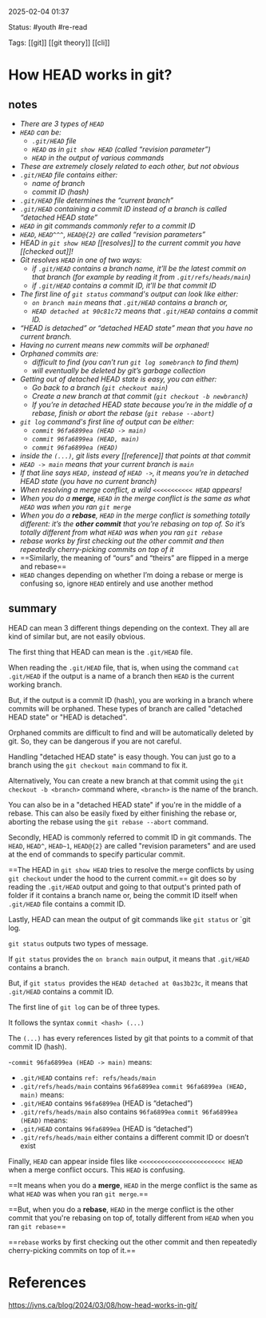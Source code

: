 2025-02-04 01:37

Status: #youth #re-read

Tags: [[git]] [[git theory]] [[cli]]

# How HEAD works in git?
## notes
- *There are 3 types of `HEAD`*
- *`HEAD` can be:*
	- *`.git/HEAD` file*
	- *`HEAD` as in `git show HEAD` (called “revision parameter”)*
	- *`HEAD` in the output of various commands*
- *These are extremely closely related to each other, but not obvious*
- *`.git/HEAD` file contains either:*
	- *name of branch*
	- *commit ID (hash)*
- *`.git/HEAD` file determines the “current branch”* 
- *`.git/HEAD` containing a commit ID instead of a branch is called “detached HEAD state”*
- *`HEAD` in git commands commonly refer to a commit ID*
- *`HEAD`, `HEAD^^^`, `HEAD@{2}` are called “revision parameters”*
- *HEAD in `git show HEAD` [[resolves]] to the current commit you have [[checked out]]!*
- *Git resolves `HEAD` in one of two ways:*
	- *if `.git/HEAD` contains a branch name, it’ll be the latest commit on that branch (for example by reading it from `.git/refs/heads/main`)*
	- *if `.git/HEAD` contains a commit ID, it’ll be that commit ID*
- *The first line of `git status` command's output can look like either:*
	- *`on branch main` means that `.git/HEAD` contains a branch or,*
	- *`HEAD detached at 90c81c72` means that `.git/HEAD` contains a commit ID.*
- *“HEAD is detached” or “detached HEAD state” mean that you have no current branch.*
- *Having no current means new commits will be orphaned!*
- *Orphaned commits are:*
	- *difficult to find (you can’t run `git log somebranch` to find them)*
	- *will eventually be deleted by git’s garbage collection*
- *Getting out of detached HEAD state is easy, you can either:*
	- *Go back to a branch (`git checkout main`)*
	- *Create a new branch at that commit (`git checkout -b newbranch`)*
	- *If you’re in detached HEAD state because you’re in the middle of a rebase, finish or abort the rebase (`git rebase --abort`)*
- *`git log` command's first line of output can be either:*
	- *`commit 96fa6899ea (HEAD -> main)`*
	- *`commit 96fa6899ea (HEAD, main)`*
	- *`commit 96fa6899ea (HEAD)`*
- *inside the `(...)`, git lists every [[reference]] that points at that commit*
- *`HEAD -> main` means that your current branch is `main`*
- *If that line says `HEAD,` instead of `HEAD ->`, it means you’re in detached HEAD state (you have no current branch)*
- *When resolving a merge conflict, a wild `<<<<<<<<<<< HEAD` appears!*
- *When you do a **merge**, `HEAD` in the merge conflict is the same as what `HEAD` was when you ran `git merge`*
- *When you do a **rebase**, `HEAD` in the merge conflict is something totally different: it’s the **other commit** that you’re rebasing on top of. So it’s totally different from what `HEAD` was when you ran `git rebase`*
- *rebase works by first checking out the other commit and then repeatedly cherry-picking commits on top of it*
- ==Similarly, the meaning of “ours” and “theirs” are flipped in a merge and rebase==
- `HEAD` changes depending on whether I’m doing a rebase or merge is confusing so, ignore `HEAD` entirely and use another method
## summary
HEAD can mean 3 different things depending on the context. They all are kind of similar but, are not easily obvious.

The first thing that HEAD can mean is the `.git/HEAD` file.

When reading the `.git/HEAD` file, that is, when using the command `cat .git/HEAD` if the output is a name of a branch then `HEAD` is the current working branch.

But, if the output is a commit ID (hash), you are working in a branch where commits will be orphaned. These types of branch are called "detached HEAD state" or "HEAD is detached".

Orphaned commits are difficult to find and will be automatically deleted by git. So, they can be dangerous if you are not careful.

Handling "detached HEAD state" is easy though. You can just go to a branch using the `git checkout main` command to fix it.

Alternatively, You can create a new branch at that commit using the `git checkout -b <branch>` command where, `<branch>` is the name of the branch.

You can also be in a "detached HEAD state" if you're in the middle of a rebase. This can also be easily fixed by either finishing the rebase or, aborting the rebase using the `git rebase --abort` command.

Secondly, HEAD is commonly referred to commit ID in git commands. The `HEAD`, `HEAD^`, `HEAD~1`, `HEAD@{2}` are called "revision parameters" and are used at the end of commands to specify particular commit.

==The HEAD in `git show HEAD` tries to resolve the merge conflicts by using `git checkout` under the hood to the current commit.== git does so by reading the `.git/HEAD` output and going to that output's printed path of folder if it contains a branch name or, being the commit ID itself when `.git/HEAD` file contains a commit ID.

Lastly, HEAD can mean the output of git commands like `git status` or `git log.

`git status` outputs two types of message.

If `git status` provides the `on branch main` output, it means that `.git/HEAD` contains a branch.

But, if `git status `provides the `HEAD detached at 0as3b23c`, it means that `.git/HEAD` contains a commit ID.

The first line of `git log` can be of three types.

It follows the syntax `commit <hash> (...)`

The `(...)` has every references listed by git that points to a commit of that commit ID (hash).

-`commit 96fa6899ea (HEAD -> main)` means:
- `.git/HEAD` contains `ref: refs/heads/main`
- `.git/refs/heads/main` contains `96fa6899ea`
`commit 96fa6899ea (HEAD, main)` means:
- `.git/HEAD` contains `96fa6899ea` (HEAD is “detached”)
- `.git/refs/heads/main` also contains `96fa6899ea`
`commit 96fa6899ea (HEAD)` means:
- `.git/HEAD` contains `96fa6899ea` (HEAD is “detached”)
- `.git/refs/heads/main` either contains a different commit ID or doesn’t exist

Finally, `HEAD` can appear inside files like `<<<<<<<<<<<<<<<<<<<<<<<< HEAD` when a merge conflict occurs. This `HEAD` is confusing.

==It means when you do a **merge**, `HEAD` in the merge conflict is the same as what `HEAD` was when you ran `git merge`.==

==But, when you do a **rebase**, `HEAD` in the merge conflict is the other commit that you're rebasing on top of, totally different from `HEAD` when you ran `git rebase`==

==`rebase` works by first checking out the other commit and then repeatedly cherry-picking commits on top of it.==
# References
https://jvns.ca/blog/2024/03/08/how-head-works-in-git/